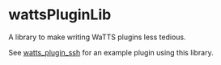 wattsPluginLib
====

A library to make writing WaTTS plugins less tedious.

See [watts_plugin_ssh](https://github.com/watts-kit/watts_plugin_ssh) for an example plugin using this library.
